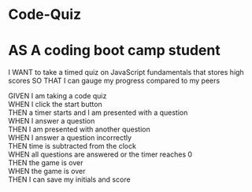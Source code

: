 # Code-Quiz

#  AS A coding boot camp student
I WANT to take a timed quiz on JavaScript fundamentals that stores high scores
SO THAT I can gauge my progress compared to my peers

  GIVEN I am taking a code quiz  
  WHEN I click the start button  
  THEN a timer starts and I am presented with a question  
  WHEN I answer a question  
  THEN I am presented with another question  
  WHEN I answer a question incorrectly  
  THEN time is subtracted from the clock  
  WHEN all questions are answered or the timer reaches 0  
  THEN the game is over  
  WHEN the game is over  
  THEN I can save my initials and score  


